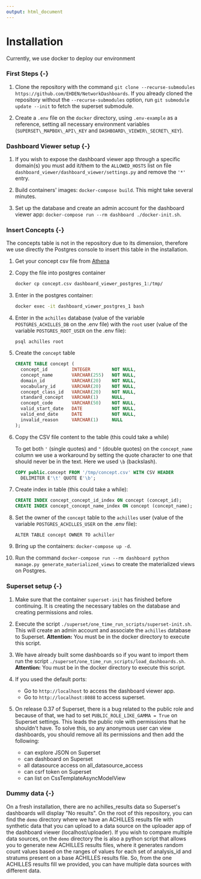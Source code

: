 ```yaml
---
output: html_document
---
```




# Installation

Currently, we use docker to deploy our environment

### First Steps {-}

1. Clone the repository with the command `git clone --recurse-submodules https://github.com/EHDEN/NetworkDashboards`. If you already cloned the repository without the `--recurse-submodules` option, run `git submodule update --init` to fetch the superset submodule.

2. Create a `.env` file on the `docker` directory, using `.env-example` as a reference, setting all necessary environment variables (`SUPERSET\_MAPBOX\_API\_KEY` and `DASHBOARD\_VIEWER\_SECRET\_KEY`).

### Dashboard Viewer setup {-}

1. If you wish to expose the dashboard viewer app through a specific domain(s) you must add it/them to the `ALLOWED_HOSTS` list on file `dashboard_viewer/dashboard_viewer/settings.py` and remove the `'*'` entry.

2. Build containers' images: `docker-compose build`. This might take several minutes.

3. Set up the database and create an admin account for the dashboard viewer app: `docker-compose run --rm dashboard ./docker-init.sh`.

### Insert Concepts {-}

The concepts table is not in the repository due to its dimension, therefore we use directly the Postgres console to insert this table in the installation.

1. Get your concept csv file from [Athena](https://athena.ohdsi.org/)

2. Copy the file into postgres container

   ```sh
   docker cp concept.csv dashboard_viewer_postgres_1:/tmp/
   ```

3. Enter in the postgres container:

   ```sh
   docker exec -it dashboard_viewer_postgres_1 bash
   ```

4. Enter in the `achilles`  database (value of the variable `POSTGRES_ACHILLES_DB` on the .env file) with the `root` user (value of the variable `POSTGRES_ROOT_USER` on the .env file):

   ```
   psql achilles root
   ```

5. Create the `concept` table

   ```sql
   CREATE TABLE concept (
     concept_id         INTEGER        NOT NULL,
     concept_name       VARCHAR(255)   NOT NULL,
     domain_id          VARCHAR(20)    NOT NULL,
     vocabulary_id      VARCHAR(20)    NOT NULL,
     concept_class_id   VARCHAR(20)    NOT NULL,
     standard_concept   VARCHAR(1)     NULL,
     concept_code       VARCHAR(50)    NOT NULL,
     valid_start_date   DATE           NOT NULL,
     valid_end_date     DATE           NOT NULL,
     invalid_reason     VARCHAR(1)     NULL
   );
   ```

6. Copy the CSV file content to the table (this could take a while)

   To get both `'` (single quotes) and `"` (double quotes) on the `concept_name` column we use a workaround by setting the quote character to one that should never be in the text. Here we used `\b` (backslash).

   ```sql
   COPY public.concept FROM '/tmp/concept.csv' WITH CSV HEADER
     DELIMITER E'\t' QUOTE E'\b';
   ```

7. Create index in table (this could take a while):

   ```sql
   CREATE INDEX concept_concept_id_index ON concept (concept_id);
   CREATE INDEX concept_concept_name_index ON concept (concept_name);
   ```

8. Set the owner of the `concept` table to the `achilles` user (value of the variable `POSTGRES_ACHILLES_USER` on the .env file):

   ```
   ALTER TABLE concept OWNER TO achiller
   ```

9. Bring up the containers: `docker-compose up -d`.

10. Run the command `docker-compose run --rm dashboard python manage.py generate_materialized_views` to create the materialized views on Postgres.

### Superset setup {-}

1. Make sure that the container `superset-init` has finished before continuing. It is creating the necessary tables on the database and creating permissions and roles.

2. Execute the script `./superset/one_time_run_scripts/superset-init.sh`. This will create an admin account and associate the `achilles` database to Superset. **Attention:** You must be in the docker directory to execute this script.

3. We have already built some dashboards so if you want to import them run the script `./superset/one_time_run_scripts/load_dashboards.sh`. **Attention:** You must be in the docker directory to execute this script.

4. If you used the default ports:

   - Go to `http://localhost` to access the dashboard viewer app.
   - Go to `http://localhost:8088` to access superset.

5. On release 0.37 of Superset, there is a bug related to the public role and because of that, we had to set `PUBLIC_ROLE_LIKE_GAMMA = True` on Superset settings. This leads the public role with permissions that he shouldn't have. To solve this, so any anonymous user can view dashboards, you should remove all its permissions and then add the following:

   - can explore JSON on Superset
   - can dashboard on Superset
   - all datasource access on all_datasource_access
   - can csrf token on Superset
   - can list on CssTemplateAsyncModelView

### Dummy data {-}

On a fresh installation, there are no achilles_results data so Superset's dashboards will display "No results". On the root of this repository, you can find the `demo` directory where we have an ACHILLES results file with synthetic data that you can upload to a data source on the uploader app of the dashboard viewer (localhost/uploader). If you wish to compare multiple data sources, on the `demo` directory the is also a python script that allows you to generate new ACHILLES results files, where it generates random count values based on the ranges of values for each set of analysis_id and stratums present on a base ACHILLES results file. So, from the one ACHILLES results fill we provided, you can have multiple data sources with different data.
